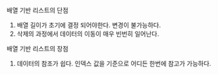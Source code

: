 배열 기반 리스트의 단점
1. 배열 길이가 초기에 결정 되어야한다. 변경이 불가능하다.
2. 삭제의 과정에서 데이터의 이동이 매우 빈번히 일어난다.

배열 기반 리스트의 장점 
1. 데이터의 참조가 쉽다. 인덱스 값을 기준으로 어디든 한번에 참고가 가능하다.